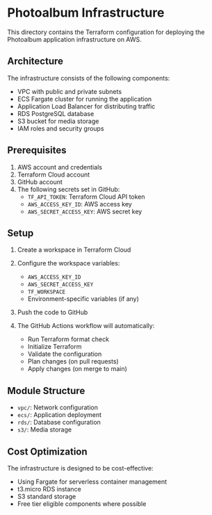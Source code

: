 # Photoalbum Infrastructure

This directory contains the Terraform configuration for deploying the Photoalbum application infrastructure on AWS.

## Architecture

The infrastructure consists of the following components:

- VPC with public and private subnets
- ECS Fargate cluster for running the application
- Application Load Balancer for distributing traffic
- RDS PostgreSQL database
- S3 bucket for media storage
- IAM roles and security groups

## Prerequisites

1. AWS account and credentials
2. Terraform Cloud account
3. GitHub account
4. The following secrets set in GitHub:
   - `TF_API_TOKEN`: Terraform Cloud API token
   - `AWS_ACCESS_KEY_ID`: AWS access key
   - `AWS_SECRET_ACCESS_KEY`: AWS secret key

## Setup

1. Create a workspace in Terraform Cloud
2. Configure the workspace variables:
   - `AWS_ACCESS_KEY_ID`
   - `AWS_SECRET_ACCESS_KEY`
   - `TF_WORKSPACE`
   - Environment-specific variables (if any)

3. Push the code to GitHub
4. The GitHub Actions workflow will automatically:
   - Run Terraform format check
   - Initialize Terraform
   - Validate the configuration
   - Plan changes (on pull requests)
   - Apply changes (on merge to main)

## Module Structure

- `vpc/`: Network configuration
- `ecs/`: Application deployment
- `rds/`: Database configuration
- `s3/`: Media storage

## Cost Optimization

The infrastructure is designed to be cost-effective:
- Using Fargate for serverless container management
- t3.micro RDS instance
- S3 standard storage
- Free tier eligible components where possible 